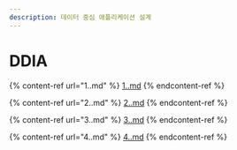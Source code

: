 ```yaml
---
description: 데이터 중심 애플리케이션 설계
---
```


# DDIA

{% content-ref url="1..md" %}
[1..md](1..md)
{% endcontent-ref %}

{% content-ref url="2..md" %}
[2..md](2..md)
{% endcontent-ref %}

{% content-ref url="3..md" %}
[3..md](3..md)
{% endcontent-ref %}

{% content-ref url="4..md" %}
[4..md](4..md)
{% endcontent-ref %}
